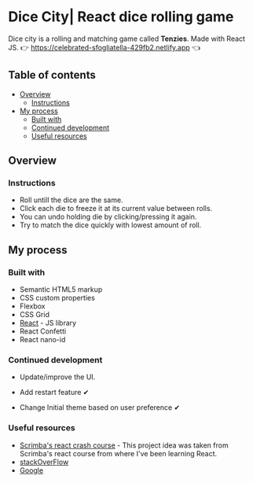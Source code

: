 # Dice City| React dice rolling game

Dice city is a rolling and matching game called **Tenzies**. Made with React JS.
👉 https://celebrated-sfogliatella-429fb2.netlify.app 👈

## Table of contents

- [Overview](#overview)
  - [Instructions](#instructions)
- [My process](#my-process)
  - [Built with](#built-with)
  - [Continued development](#continued-development)
  - [Useful resources](#useful-resources)
## Overview

### Instructions

- Roll untill the dice are the same.
- Click each die to freeze it at its current value between rolls.
- You can undo holding die by clicking/pressing it again.
- Try to match the dice quickly with lowest amount of roll.
  
## My process

### Built with

- Semantic HTML5 markup
- CSS custom properties
- Flexbox
- CSS Grid
- [React](https://reactjs.org/) - JS library
- React Confetti
- React nano-id

### Continued development

- Update/improve the UI.

- Add restart feature ✔

- Change Initial theme based on user preference ✔

### Useful resources

- [Scrimba's react crash course](https://scrimba.com/learn/learnreact) - This project idea was taken from Scrimba's react course from where I've been learning React.
- [stackOverFlow](https://stackoverflow.com/)
- [Google](https://google.com)
  
